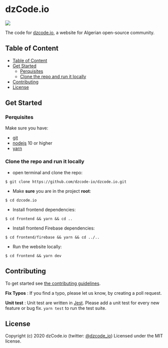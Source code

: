 # dzCode.io

[![](https://github.com/dzcode-io/dzcode.io/workflows/Deploy%20Frontend/badge.svg)](https://github.com/dzcode-io/dzcode.io/actions?query=workflow%3A%22Deploy+Frontend%22)

The code for [dzcode.io](https://dzcode.io), a website for Algerian open-source community.

## Table of Content

- [Table of Content](#table-of-content)
- [Get Started](#get-started)
  - [Perquisites](#perquisites)
  - [Clone the repo and run it locally](#clone-the-repo-and-run-it-locally)
- [Contributing](#contributing)
- [License](#license)

## Get Started

### Perquisites

Make sure you have:

- [git](https://git-scm.com/)
- [nodejs](https://nodejs.org/) 10 or higher
- [yarn](https://yarnpkg.com/)

### Clone the repo and run it locally

- open terminal and clone the repo:

```shell
$ git clone https://github.com/dzcode-io/dzcode.io.git
```

- Make **sure** you are in the project **root**:

```shell
$ cd dzcode.io
```

- Install frontend dependencies:

```shell
$ cd frontend && yarn && cd ..
```

- Install frontend Firebase dependencies:

```shell
$ cd frontend/firebase && yarn && cd ../..
```

- Run the website locally:

```shell
$ cd frontend && yarn dev
```

## Contributing

To get started see [the contributing guidelines](https://github.com/dzcode-io/dzcode.io/blob/master/.github/CONTRIBUTING.md).

**Fix Typos** :
If you find a typo, please let us know, by creating a poll request.

**Unit test** :
Unit test are written in [Jest](https://jestjs.io/). Please add a unit test for every new feature or bug fix. `yarn test` to run the test suite.

## License

Copyright (c) 2020 dzCode.io (twitter: [@dzcode_io](https://twitter.com/dzcode_io)) Licensed under the MIT license.
